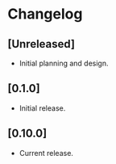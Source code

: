 # Changelog

## [Unreleased]

- Initial planning and design.

## [0.1.0]

- Initial release.

## [0.10.0]

- Current release.

